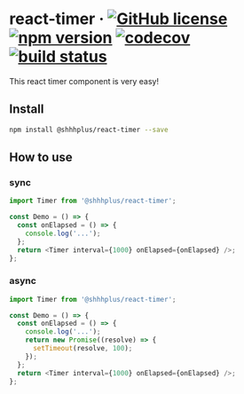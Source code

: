 # react-timer &middot; [![GitHub license](https://img.shields.io/badge/license-MIT-blue.svg)](https://github.com/shhhplus/react-timer/blob/master/LICENSE) [![npm version](https://img.shields.io/npm/v/@shhhplus/react-timer.svg?style=flat)](https://www.npmjs.com/package/@shhhplus/react-timer) [![codecov](https://img.shields.io/codecov/c/github/shhhplus/react-timer/main?token=FOCNEWKWBC)](https://codecov.io/gh/shhhplus/react-timer) [![build status](https://img.shields.io/github/actions/workflow/status/shhhplus/react-timer/cd.yml)](https://github.com/shhhplus/react-timer/actions)

This react timer component is very easy!

## Install

```sh
npm install @shhhplus/react-timer --save
```

## How to use

### sync

```javascript
import Timer from '@shhhplus/react-timer';

const Demo = () => {
  const onElapsed = () => {
    console.log('...');
  };
  return <Timer interval={1000} onElapsed={onElapsed} />;
};
```

### async

```javascript
import Timer from '@shhhplus/react-timer';

const Demo = () => {
  const onElapsed = () => {
    console.log('...');
    return new Promise((resolve) => {
      setTimeout(resolve, 100);
    });
  };
  return <Timer interval={1000} onElapsed={onElapsed} />;
};
```
